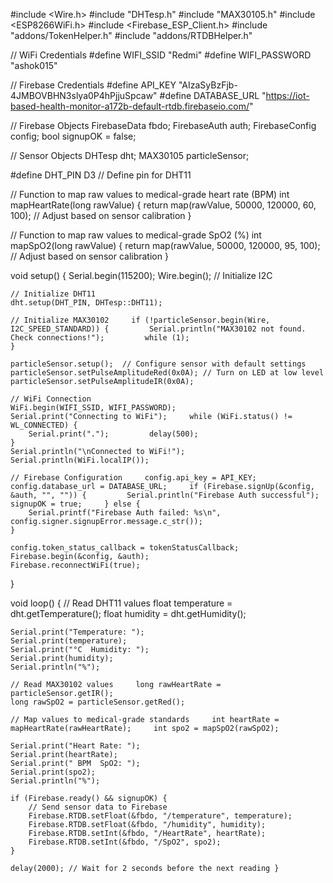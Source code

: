 #include <Wire.h> 
#include "DHTesp.h" 
#include "MAX30105.h" 
#include <ESP8266WiFi.h> 
#include <Firebase_ESP_Client.h> 
#include "addons/TokenHelper.h" 
#include "addons/RTDBHelper.h" 
 
// WiFi Credentials 
#define WIFI_SSID "Redmi" 
#define WIFI_PASSWORD "ashok015" 
 
// Firebase Credentials 
#define API_KEY "AIzaSyBzFjb-4JMBOVBHN3slya0P4hPjjuSpcaw" 
#define DATABASE_URL "https://iot-based-health-monitor-a172b-default-rtdb.firebaseio.com/" 
 
// Firebase Objects 
FirebaseData fbdo; 
FirebaseAuth auth; FirebaseConfig config; 
bool signupOK = false; 
 
// Sensor Objects 
DHTesp dht; 
MAX30105 particleSensor; 
 
#define DHT_PIN D3  // Define pin for DHT11 
 
// Function to map raw values to medical-grade heart rate (BPM) int mapHeartRate(long rawValue) { 
    return map(rawValue, 50000, 120000, 60, 100); // Adjust based on sensor calibration } 
 
// Function to map raw values to medical-grade SpO2 (%) int mapSpO2(long rawValue) { 
    return map(rawValue, 50000, 120000, 95, 100); // Adjust based on sensor calibration } 
 
void setup() { 
    Serial.begin(115200); 
    Wire.begin(); // Initialize I2C 
 
    // Initialize DHT11 
    dht.setup(DHT_PIN, DHTesp::DHT11); 
     
    // Initialize MAX30102     if (!particleSensor.begin(Wire, I2C_SPEED_STANDARD)) {         Serial.println("MAX30102 not found. Check connections!");         while (1); 
    } 
 
    particleSensor.setup();  // Configure sensor with default settings     particleSensor.setPulseAmplitudeRed(0x0A); // Turn on LED at low level     particleSensor.setPulseAmplitudeIR(0x0A); 
 
    // WiFi Connection 
    WiFi.begin(WIFI_SSID, WIFI_PASSWORD); 
    Serial.print("Connecting to WiFi");     while (WiFi.status() != WL_CONNECTED) { 
        Serial.print(".");         delay(500); 
    } 
    Serial.println("\nConnected to WiFi!"); 
    Serial.println(WiFi.localIP()); 
 
    // Firebase Configuration     config.api_key = API_KEY;     config.database_url = DATABASE_URL;     if (Firebase.signUp(&config, &auth, "", "")) {         Serial.println("Firebase Auth successful");         signupOK = true;     } else { 
        Serial.printf("Firebase Auth failed: %s\n", config.signer.signupError.message.c_str()); 
    } 
 
    config.token_status_callback = tokenStatusCallback; 
    Firebase.begin(&config, &auth); 
    Firebase.reconnectWiFi(true); 
} 
 
void loop() { 
    // Read DHT11 values     float temperature = dht.getTemperature(); 
    float humidity = dht.getHumidity(); 
     
    Serial.print("Temperature: "); 
    Serial.print(temperature); 
    Serial.print("°C  Humidity: "); 
    Serial.print(humidity); 
    Serial.println("%"); 
 
    // Read MAX30102 values     long rawHeartRate = particleSensor.getIR(); 
    long rawSpO2 = particleSensor.getRed(); 
 
    // Map values to medical-grade standards     int heartRate = mapHeartRate(rawHeartRate);     int spo2 = mapSpO2(rawSpO2); 
 
    Serial.print("Heart Rate: "); 
    Serial.print(heartRate); 
    Serial.print(" BPM  SpO2: "); 
    Serial.print(spo2); 
    Serial.println("%"); 
 
    if (Firebase.ready() && signupOK) { 
        // Send sensor data to Firebase 
        Firebase.RTDB.setFloat(&fbdo, "/temperature", temperature); 
        Firebase.RTDB.setFloat(&fbdo, "/humidity", humidity); 
        Firebase.RTDB.setInt(&fbdo, "/HeartRate", heartRate); 
        Firebase.RTDB.setInt(&fbdo, "/SpO2", spo2); 
    } 
 
    delay(2000); // Wait for 2 seconds before the next reading }

